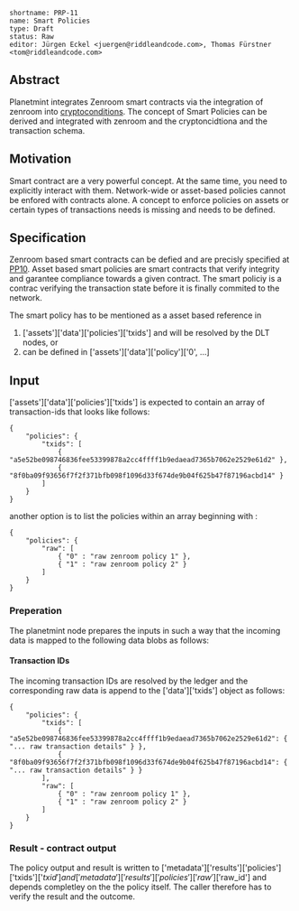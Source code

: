 ```
shortname: PRP-11
name: Smart Policies
type: Draft
status: Raw
editor: Jürgen Eckel <juergen@riddleandcode.com>, Thomas Fürstner <tom@riddleandcode.com>
```

## Abstract
Planetmint integrates Zenroom smart contracts via the integration of zenroom into [cryptoconditions](https://github.com/planetmint/cryptoconditions).
The concept of Smart Policies can be derived and integrated with zenroom and the cryptoncidtiona and the transaction schema.


## Motivation
Smart contract are a very powerful concept. At the same time, you need to explicitly interact with them. Network-wide or asset-based policies cannot be enfored with contracts alone. A concept to enforce policies on assets or certain types of transactions needs is missing and needs to be defined.

## Specification
Zenroom based smart contracts can be defied and are precisly specified at [PP10](../10).
Asset based smart policies are smart contracts that verify integrity and garantee compliance towards a given contract.
The smart policiy is a contrac verifying the transaction state before it is finally commited to the network.

The smart policy has to be mentioned as a asset based reference in
1. ['assets']['data']['policies']['txids'] and will be resolved by the DLT nodes, or
2. can be defined in ['assets']['data']['policy']['0', ...]


## Input

['assets']['data']['policies']['txids'] is expected to contain an array  of transaction-ids that looks like follows:
``` 
{
    "policies": {
        "txids": [
            { "a5e52be098746836fee53399878a2cc4ffff1b9edaead7365b7062e2529e61d2" },
            { "8f0ba09f93656f7f2f371bfb098f1096d33f674de9b04f625b47f87196acbd14" }
        ]
    }
}
```
another option is to list the policies within an array beginning with :
``` 
{
    "policies": {
        "raw": [
            { "0" : "raw zenroom policy 1" },
            { "1" : "raw zenroom policy 2" }
        ]
    }
}
```
### Preperation
The planetmint node prepares the inputs in such a way that the incoming data is mapped to the following data blobs as follows:


#### Transaction IDs

The incoming transaction IDs are resolved by the ledger and the corresponding raw data is append to the ['data']['txids'] object as follows:
``` 
{
    "policies": {
        "txids": [
            { "a5e52be098746836fee53399878a2cc4ffff1b9edaead7365b7062e2529e61d2": { "... raw transaction details" } },
            { "8f0ba09f93656f7f2f371bfb098f1096d33f674de9b04f625b47f87196acbd14": { "... raw transaction details" } }
        ],
        "raw": [
            { "0" : "raw zenroom policy 1" },
            { "1" : "raw zenroom policy 2" }
        ]
    }
}
```

### Result - contract output

The policy output and result is written to ['metadata']['results']['policies']['txids']['$txid'] and ['metadata']['results']['policies']['raw']['$raw_id'] and depends completley on the the policy itself. The caller therefore has to verify the result and the outcome.
